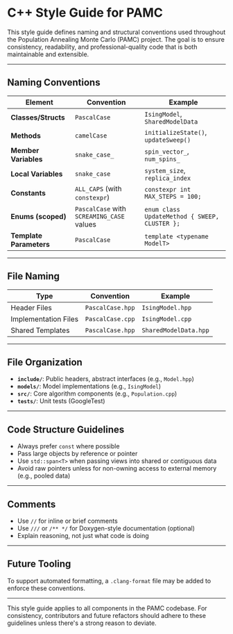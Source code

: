 # C++ Style Guide for PAMC

This style guide defines naming and structural conventions used throughout the Population Annealing Monte Carlo (PAMC) project. The goal is to ensure consistency, readability, and professional-quality code that is both maintainable and extensible.

---

## Naming Conventions

| Element               | Convention       | Example                         |
|-----------------------|------------------|----------------------------------|
| **Classes/Structs**   | `PascalCase`     | `IsingModel`, `SharedModelData` |
| **Methods**           | `camelCase`      | `initializeState()`, `updateSweep()` |
| **Member Variables**  | `snake_case_`    | `spin_vector_`, `num_spins_`    |
| **Local Variables**   | `snake_case`     | `system_size`, `replica_index`  |
| **Constants**         | `ALL_CAPS` (with `constexpr`) | `constexpr int MAX_STEPS = 100;` |
| **Enums (scoped)**    | `PascalCase` with `SCREAMING_CASE` values | `enum class UpdateMethod { SWEEP, CLUSTER };` |
| **Template Parameters** | `PascalCase`   | `template <typename ModelT>`    |

---

## File Naming

| Type                  | Convention       | Example              |
|-----------------------|------------------|----------------------|
| Header Files          | `PascalCase.hpp` | `IsingModel.hpp`     |
| Implementation Files  | `PascalCase.cpp` | `IsingModel.cpp`     |
| Shared Templates      | `PascalCase.hpp` | `SharedModelData.hpp`|

---

## File Organization

- **`include/`**: Public headers, abstract interfaces (e.g., `Model.hpp`)
- **`models/`**: Model implementations (e.g., `IsingModel`)
- **`src/`**: Core algorithm components (e.g., `Population.cpp`)
- **`tests/`**: Unit tests (GoogleTest)

---

## Code Structure Guidelines

- Always prefer `const` where possible
- Pass large objects by reference or pointer
- Use `std::span<T>` when passing views into shared or contiguous data
- Avoid raw pointers unless for non-owning access to external memory (e.g., pooled data)

---

## Comments

- Use `//` for inline or brief comments
- Use `///` or `/** */` for Doxygen-style documentation (optional)
- Explain reasoning, not just what code is doing

---

## Future Tooling

To support automated formatting, a `.clang-format` file may be added to enforce these conventions.

---

This style guide applies to all components in the PAMC codebase. For consistency, contributors and future refactors should adhere to these guidelines unless there's a strong reason to deviate.